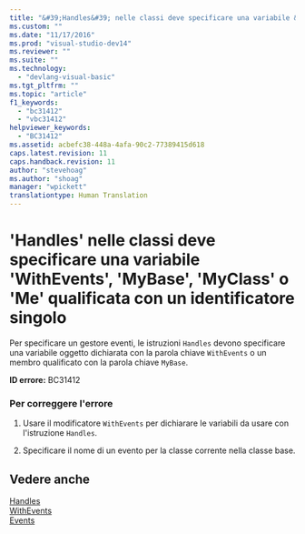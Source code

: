 ```yaml
---
title: "&#39;Handles&#39; nelle classi deve specificare una variabile &#39;WithEvents&#39;, &#39;MyBase&#39;, &#39;MyClass&#39; o &#39;Me&#39; qualificata con un identificatore singolo | Microsoft Docs"
ms.custom: ""
ms.date: "11/17/2016"
ms.prod: "visual-studio-dev14"
ms.reviewer: ""
ms.suite: ""
ms.technology: 
  - "devlang-visual-basic"
ms.tgt_pltfrm: ""
ms.topic: "article"
f1_keywords: 
  - "bc31412"
  - "vbc31412"
helpviewer_keywords: 
  - "BC31412"
ms.assetid: acbefc38-448a-4afa-90c2-77389415d618
caps.latest.revision: 11
caps.handback.revision: 11
author: "stevehoag"
ms.author: "shoag"
manager: "wpickett"
translationtype: Human Translation
---
```

# &#39;Handles&#39; nelle classi deve specificare una variabile &#39;WithEvents&#39;, &#39;MyBase&#39;, &#39;MyClass&#39; o &#39;Me&#39; qualificata con un identificatore singolo
Per specificare un gestore eventi, le istruzioni `Handles` devono specificare una variabile oggetto dichiarata con la parola chiave `WithEvents` o un membro qualificato con la parola chiave `MyBase`.  
  
 **ID errore:** BC31412  
  
### Per correggere l'errore  
  
1.  Usare il modificatore `WithEvents` per dichiarare le variabili da usare con l'istruzione `Handles`.  
  
2.  Specificare il nome di un evento per la classe corrente nella classe base.  
  
## Vedere anche  
 [Handles](../../visual-basic/language-reference/statements/handles-clause.md)   
 [WithEvents](../../visual-basic/language-reference/modifiers/withevents.md)   
 [Events](../../visual-basic/programming-guide/language-features/events/events.md)